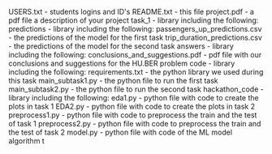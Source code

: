 USERS.txt - students logins and ID's
README.txt - this file
project.pdf - a pdf file a description of your project
task_1 - library including the following:
	predictions - library including the following:
		passengers_up_predictions.csv - the predictions of the model for the first task
		trip_duration_predictions.csv - the predictions of the model for the second task
	answers - library including the following:
		conclusions_and_suggestions.pdf - pdf file with our conclusions and suggestions for the HU.BER problem
	code - library including the following:
		requirements.txt - the python library we used during this task
		main_subtask1.py - the python file to run the first task
		main_subtask2.py - the python file to run the second task
		hackathon_code - library including the following:
			eda1.py - python file with code to create the plots in task 1
			EDA2.py - python file with code to create the plots in task 2
			preprocess1.py - python file with code to preprocess the train and the test of task 1
			preprocess2.py - python file with code to preprocess the train and the test of task 2
			model.py - python file with code of the ML model algorithm
t